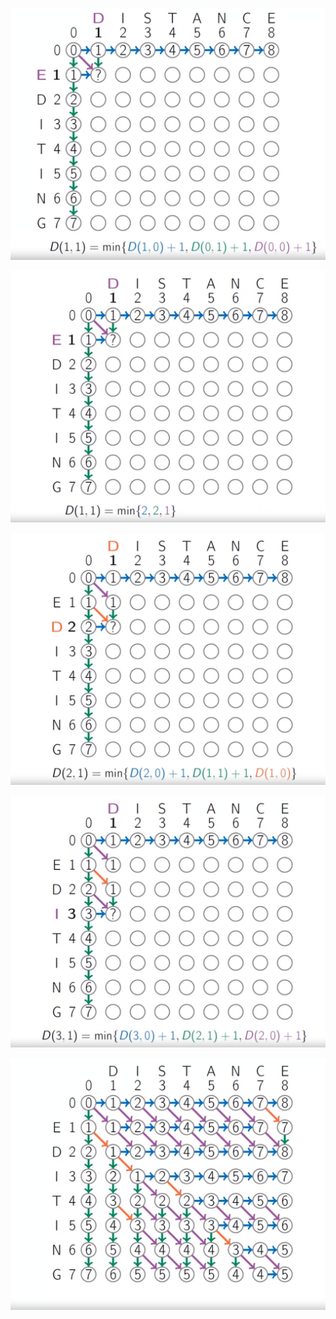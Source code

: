 ![alt text](<Screenshot (112).png>)

![alt text](<Screenshot (113).png>)

![alt text](<Screenshot (114).png>)

![alt text](<Screenshot (115).png>)

![alt text](<Screenshot (116).png>)